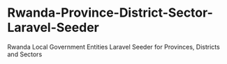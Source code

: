 # Rwanda-Province-District-Sector-Laravel-Seeder
Rwanda Local Government Entities Laravel Seeder for Provinces, Districts and Sectors
